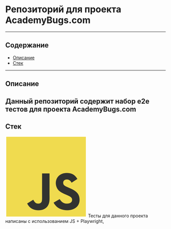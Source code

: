 # Репозиторий для проекта AcademyBugs.com
---
## Содержание
- [Описание](#Описание)
- [Стек](#Стек)




---
## Описание
Данный репозиторий содержит набор e2e тестов для проекта AcademyBugs.com
---
## Стек
![JavaScript](https://github.com/devicons/devicon/blob/master/icons/javascript/javascript-original.svg)
Тесты для данного проекта написаны с использованием JS + Playwright, 
